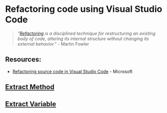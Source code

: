 # Refactoring code using Visual Studio Code

>_"[Refactoring](https://refactoring.com/) is a disciplined technique for restructuring an existing body of code, altering its internal structure without changing its external behavior."_ - Martin Fowler

## Resources:  
- [Refactoring source code in Visual Studio Code](https://code.visualstudio.com/docs/editor/refactoring) - Microsoft

## [Extract Method](https://refactoring.com/catalog/extractFunction.html) 
 
## [Extract Variable](https://refactoring.com/catalog/extractVariable.html) 
